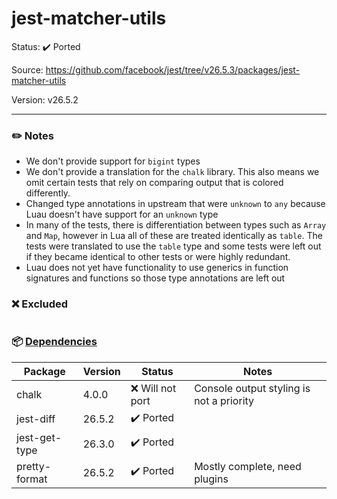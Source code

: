 # jest-matcher-utils

Status: :heavy_check_mark: Ported

Source: https://github.com/facebook/jest/tree/v26.5.3/packages/jest-matcher-utils

Version: v26.5.2

---

### :pencil2: Notes
* We don't provide support for `bigint` types
* We don't provide a translation for the `chalk` library. This also means we omit certain tests that rely on comparing output that is colored differently.
* Changed type annotations in upstream that were `unknown` to `any` because Luau doesn't have support for an `unknown` type
* In many of the tests, there is differentiation between types such as `Array` and `Map`, however in Lua all of these are treated identically as `table`. The tests were translated to use the `table` type and some tests were left out if they became identical to other tests or were highly redundant.
* Luau does not yet have functionality to use generics in function signatures and functions so those type annotations are left out

### :x: Excluded
```
```

### :package: [Dependencies](https://github.com/facebook/jest/blob/v26.5.3/packages/jest-matcher-utils/package.json)
| Package | Version | Status | Notes |
| - | - | - | - |
| chalk | 4.0.0 | :x: Will not port | Console output styling is not a priority |
| jest-diff | 26.5.2 | :heavy_check_mark: Ported | |
| jest-get-type | 26.3.0 | :heavy_check_mark: Ported | |
| pretty-format | 26.5.2 | :heavy_check_mark: Ported | Mostly complete, need plugins |